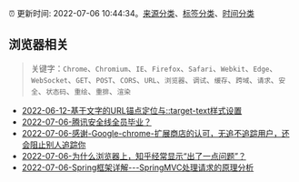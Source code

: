 :alarm_clock: 更新时间: 2022-07-06 10:44:34。[来源分类](../README.md)、[标签分类](../TAGS.md)、[时间分类](../TIMELINE.md)

## 浏览器相关


> 关键字：`Chrome`、`Chromium`、`IE`、`Firefox`、`Safari`、`Webkit`、`Edge`、`WebSocket`、`GET`、`POST`、`CORS`、`URL`、`浏览器`、`调试`、`缓存`、`跨域`、`请求`、`安全`、`状态码`、`重绘`、`重排`、`渲染`



- [2022-06-12-基于文字的URL锚点定位与::target-text样式设置](https://www.zhangxinxu.com/wordpress/2022/06/url-anchor-target-text/) 
- [2022-07-06-腾讯安全线全员毕业？](https://www.v2ex.com/t/864492) 
- [2022-07-06-感谢-Google-chrome-扩展商店的认可，无追不追踪用户，还会阻止别人追踪你](https://www.v2ex.com/t/864474) 
- [2022-07-06-为什么浏览器上，知乎经常显示“出了一点问题”？](https://www.v2ex.com/t/864469) 
- [2022-07-06-Spring框架详解---SpringMVC处理请求的原理分析](https://toutiao.io/k/5rid6le) 